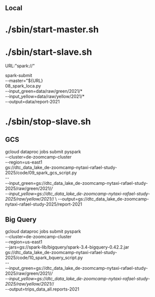 ## Local

# ./sbin/start-master.sh

# ./sbin/start-slave.sh <master-url>

URL:"spark://<URL>"

spark-submit \
	--master="${URL} \
	08_spark_loca.py \
		--input_green=data/raw/green/2021/* \
		--input_yellow=data/raw/yellow/2021/* \
		--output=data/report-2021

# ./sbin/stop-slave.sh

## GCS

gcloud dataproc jobs submit pyspark \
	--cluster=de-zoomcamp-cluster \
	--region=us-east1 \
	gs://dtc_data_lake_de-zoomcamp-nytaxi-rafael-study-2025/code/09_spark_gcs_script.py \
	-- \
		--input_green=gs://dtc_data_lake_de-zoomcamp-nytaxi-rafael-study-2025/raw/green/2021/*/ \
                --input_yellow=gs://dtc_data_lake_de-zoomcamp-nytaxi-rafael-study-2025/raw/yellow/2021/*/ \ 
                --output=gs://dtc_data_lake_de-zoomcamp-nytaxi-rafael-study-2025/report-2021

## Big Query

gcloud dataproc jobs submit pyspark \
        --cluster=de-zoomcamp-cluster \
        --region=us-east1 \
	--jars=gs://spark-lib/bigquery/spark-3.4-bigquery-0.42.2.jar \
        gs://dtc_data_lake_de-zoomcamp-nytaxi-rafael-study-2025/code/10_spark_bquery_script.py \
        -- \
                --input_green=gs://dtc_data_lake_de-zoomcamp-nytaxi-rafael-study-2025/raw/green/2021/*/ \
                --input_yellow=gs://dtc_data_lake_de-zoomcamp-nytaxi-rafael-study-2025/raw/yellow/2021/*/ \
                --output=trips_data_all.reports-2021
